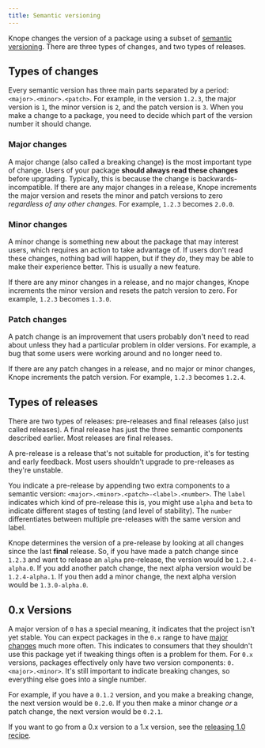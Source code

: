 ```yaml
---
title: Semantic versioning
---
```


Knope changes the version of a package using a subset of [semantic versioning](https://semver.org).
There are three types of changes, and two types of releases.

## Types of changes

Every semantic version has three main parts separated by a period: `<major>.<minor>.<patch>`.
For example, in the version `1.2.3`, the major version is `1`, the minor version is `2`, and the patch version is `3`.
When you make a change to a package, you need to decide which part of the version number it should change.

### Major changes

A major change (also called a breaking change) is the most important type of change.
Users of your package **should always read these changes** before upgrading.
Typically, this is because the change is backwards-incompatible.
If there are any major changes in a release,
Knope increments the major version and resets the minor and patch versions to zero _regardless of any other changes_.
For example, `1.2.3` becomes `2.0.0`.

### Minor changes

A minor change is something new about the package that may interest users,
which requires an action to take advantage of.
If users don't read these changes, nothing bad will happen,
but if they _do_, they may be able to make their experience better.
This is usually a new feature.

If there are any minor changes in a release, and no major changes, Knope increments
the minor version and resets the patch version to zero.
For example, `1.2.3` becomes `1.3.0`.

### Patch changes

A patch change is an improvement
that users probably don't need to read about unless they had a particular problem in older versions.
For example, a bug that some users were working around and no longer need to.

If there are any patch changes in a release, and no major or minor changes, Knope increments the patch version.
For example, `1.2.3` becomes `1.2.4`.

## Types of releases

There are two types of releases: pre-releases and final releases (also just called releases).
A final release has just the three semantic components described earlier.
Most releases are final releases.

A pre-release is a release that's not suitable for production, it's for testing and early feedback.
Most users shouldn't upgrade to pre-releases as they're unstable.

You indicate a pre-release by appending two extra components to a semantic version:
`<major>.<minor>.<patch>-<label>.<number>`.
The `label` indicates which kind of pre-release this is,
you might use `alpha` and `beta` to indicate different stages of testing (and level of stability).
The `number` differentiates between multiple pre-releases with the same version and label.

Knope determines the version of a pre-release by looking at all changes since the last **final** release.
So, if you have made a patch change since `1.2.3` and want to release an `alpha` pre-release,
the version would be `1.2.4-alpha.0`.
If you add another patch change, the next alpha version would be `1.2.4-alpha.1`.
If you then add a minor change, the next alpha version would be `1.3.0-alpha.0`.

## 0.x Versions

A major version of `0` has a special meaning, it indicates that the project isn't yet stable.
You can expect packages in the `0.x` range to have [major changes](#major-changes) much more often.
This indicates to consumers that they shouldn't use this package yet if tweaking things often is a problem for them.
For `0.x` versions, packages effectively only have two version components: `0.<major>.<minor>`.
It's still important to indicate breaking changes, so everything else goes into a single number.

For example, if you have a `0.1.2` version, and you make a breaking change, the next version would be `0.2.0`.
If you then make a minor change _or_ a patch change, the next version would be `0.2.1`.

If you want to go from a 0.x version to a 1.x version, see the [releasing 1.0 recipe](/recipes/releasing-100).
